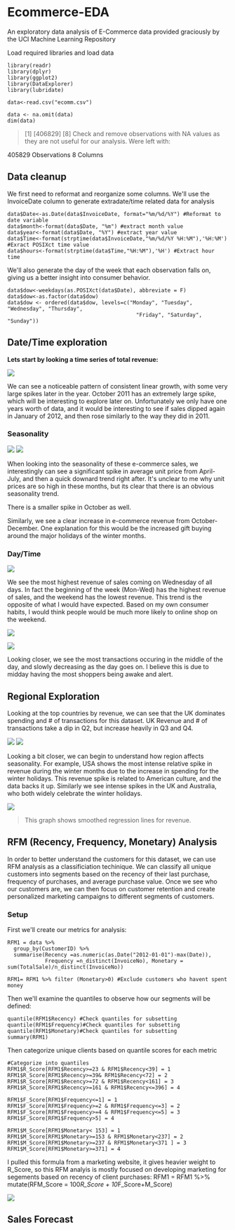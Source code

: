# Ecommerce-EDA
An exploratory data analysis of E-Commerce data provided graciously by the UCI Machine Learning Repository

Load required libraries and load data
```
library(readr)
library(dplyr)
library(ggplot2)
library(DataExplorer)
library(lubridate)

data<-read.csv("ecomm.csv")
```
```
data <- na.omit(data)
dim(data)
```

> [1] [406829]      [8]
Check and remove observations with NA values as they are not useful for our analysis. Were left with:

405829 Observations
8 Columns

## Data cleanup
We first need to reformat and reorganize some columns. We'll use the InvoiceDate column to generate extradate/time related data for analysis
```
data$Date<-as.Date(data$InvoiceDate, format="%m/%d/%Y") #Reformat to date variable
data$month<-format(data$Date, "%m") #extract month value
data$year<-format(data$Date, "%Y") #extract year value
data$Time<-format(strptime(data$InvoiceDate,"%m/%d/%Y %H:%M"),'%H:%M') #Exract POSIXct time value
data$hours<-format(strptime(data$Time,"%H:%M"),'%H') #Extract hour time
```
We'll also generate the day of the week that each observation falls on, giving us a better insight into consumer behavior.
```
data$dow<-weekdays(as.POSIXct(data$Date), abbreviate = F)
data$dow<-as.factor(data$dow)
data$dow <- ordered(data$dow, levels=c("Monday", "Tuesday", "Wednesday", "Thursday", 
                                         "Friday", "Saturday", "Sunday"))
```

## Date/Time exploration
**Lets start by looking a time series of total revenue:**

![](images/timeseries.jpeg)

We can see a noticeable pattern of consistent linear growth, with some very large spikes later in the year. October 2011 has an extremely large spike, which will be interesting to explore later on. Unfortunately we only have one years worth of data, and it would be interesting to see if sales dipped again in January of 2012, and then rose similarly to the way they did in 2011.
### Seasonality
![](images/seasonality.jpeg)  ![](images/seasonality_revenue.jpeg)

When looking into the seasonality of these e-commerce sales, we interestingly can see a significant spike in average unit price from April-July, and then a quick downard trend right after. It's unclear to me why unit prices are so high in these months, but its clear that there is an obvious seasonality trend.

There is a smaller spike in October as well.

Similarly, we see a clear increase in e-commerce revenue from October-December. One explanation for this would be the increased gift buying around the major holidays of the winter months.

### Day/Time
![](/images/DowRevenue.jpeg)

We see the most highest revenue of sales coming on Wednesday of all days. In fact the beginning of the week (Mon-Wed) has the highest revenue of sales, and the weekend has the lowest revenue. This trend is the opposite of what I would have expected. Based on my own consumer habits, I would think people would be much more likely to online shop on the weekend.

![](/images/transactions%20per%20hour.jpeg)

![](/images/transactions_boxplot.jpeg)

Looking closer, we see the most transactions occuring in the middle of the day, and slowly decreasing as the day goes on. I believe this is due to midday having the most shoppers being awake and alert.

## Regional Exploration

Looking at the top countries by revenue, we can see that the UK dominates spending and  # of transactions for this dataset. UK Revenue and # of transactions take a dip in Q2, but increase heavily in Q3 and Q4. 

![](images/transactions_per_day.jpeg)
![](images/revenue_by_country.jpeg)


Looking a bit closer, we can begin to understand how region affects seasonality. For example, USA shows the most intense relative spike in revenue during the winter months due to the increase in spending for the winter holidays. This revenue spike is related to American culture, and the data backs it up. Similarly we see intense spikes in the UK and Australia, who both widely celebrate the winter holidays. 

![](images/topcountries_revenue.jpeg)
> This graph shows smoothed regression lines for revenue. 
## RFM (Recency, Frequency, Monetary) Analysis
In order to better understand the customers for this dataset, we can use RFM analysis as a classificiation techinique. We can classify all unique customers into segments based on the recency of their last purchase, frequency of purchases, and average purchase value. Once we see who our customers are, we can then focus on customer retention and create personalized marketing campaigns to different segments of customers. 

### Setup
First we'll create our metrics for analysis:
```
RFM1 = data %>% 
  group_by(CustomerID) %>% 
  summarise(Recency =as.numeric(as.Date("2012-01-01")-max(Date)),
            Frequency =n_distinct(InvoiceNo), Monetary = sum(TotalSale)/n_distinct(InvoiceNo)) 

RFM1= RFM1 %>% filter (Monetary>0) #Exclude customers who havent spent money
```

Then we'll examine the quantiles to observe how our segments will be defined:
```
quantile(RFM1$Recency) #Check quantiles for subsetting
quantile(RFM1$Frequency)#Check quantiles for subsetting
quantile(RFM1$Monetary)#Check quantiles for subsetting
summary(RFM1)
```

Then categorize unique clients based on quantile scores for each metric
```
#Categorize into quantiles
RFM1$R_Score[RFM1$Recency>=23 & RFM1$Recency<39] = 1
RFM1$R_Score[RFM1$Recency>=39& RFM1$Recency<72] = 2
RFM1$R_Score[RFM1$Recency>=72 & RFM1$Recency<161] = 3
RFM1$R_Score[RFM1$Recency>=161 & RFM1$Recency<=396] = 4

RFM1$F_Score[RFM1$Frequency<=1] = 1
RFM1$F_Score[RFM1$Frequency>=2 & RFM1$Frequency<=3] = 2
RFM1$F_Score[RFM1$Frequency>=4 & RFM1$Frequency<=5] = 3
RFM1$F_Score[RFM1$Frequency>5] = 4

RFM1$M_Score[RFM1$Monetary< 153] = 1
RFM1$M_Score[RFM1$Monetary>=153 & RFM1$Monetary<237] = 2
RFM1$M_Score[RFM1$Monetary>=237 & RFM1$Monetary<371 ] = 3
RFM1$M_Score[RFM1$Monetary>=371] = 4
```
I pulled this formula from a marketing website, it gives heavier weight to R_Score, so this RFM analyis is mostly focused on developing marketing for segements based on recency of client purchases:
RFM1 = RFM1 %>% mutate(RFM_Score = 100*R_Score + 10*F_Score+M_Score)

![](images/Customer%20Segmentation.jpeg)

## Sales Forecast
